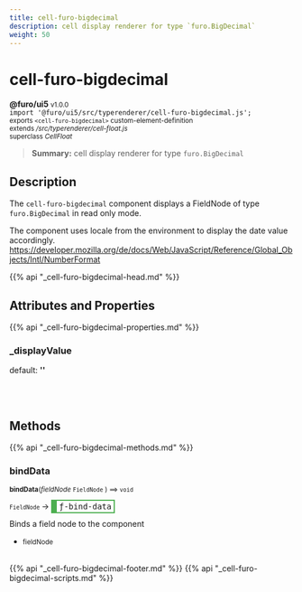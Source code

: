 ```yaml
---
title: cell-furo-bigdecimal
description: cell display renderer for type `furo.BigDecimal`
weight: 50
---
```


# cell-furo-bigdecimal
**@furo/ui5** <small>v1.0.0</small>
<br>`import '@furo/ui5/src/typerenderer/cell-furo-bigdecimal.js';`<small>
<br>exports `<cell-furo-bigdecimal>` custom-element-definition
<br>extends */src/typerenderer/cell-float.js*
<br>superclass *CellFloat*</small>

> **Summary:** cell display renderer for type `furo.BigDecimal`

## Description

The `cell-furo-bigdecimal`  component displays a FieldNode of type `furo.BigDecimal` in read only mode.

The component uses locale from the environment to display the date value accordingly.
https://developer.mozilla.org/de/docs/Web/JavaScript/Reference/Global_Objects/Intl/NumberFormat

{{% api "_cell-furo-bigdecimal-head.md" %}}

## Attributes and Properties
{{% api "_cell-furo-bigdecimal-properties.md" %}}





### **_displayValue**
default: **&#39;&#39;**</small>


<br><br>

## Methods
{{% api "_cell-furo-bigdecimal-methods.md" %}}



### **bindData**
<small>**bindData**(*fieldNode* `FieldNode` ) ⟹ `void`</small>

<small>`FieldNode` </small> →
<span  style="border-width:2px 2px 2px 10px; border-style: solid;border-color:  rgb(76, 175, 80);font-family:monospace; padding:2px 4px;">ƒ-bind-data</span>

Binds a field node to the component

- <small>fieldNode </small>
<br><br>





{{% api "_cell-furo-bigdecimal-footer.md" %}}
{{% api "_cell-furo-bigdecimal-scripts.md" %}}
